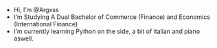 - Hi, I’m @Argxss
- I’m Studying A Dual Bachelor of Commerce (Finance) and Economics (International Finance)
- I’m currently learning Python on the side, a bit of italian and piano aswell.

<!---
Argxss/Argxss is a ✨ special ✨ repository because its `README.md` (this file) appears on your GitHub profile.
You can click the Preview link to take a look at your changes.
--->
